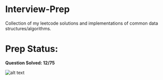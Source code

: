 # Interview-Prep
Collection of my leetcode solutions and implementations of common data structures/algorithms.

# Prep Status: 

**Question Solved: 12/75**

![alt text](http://progressed.io/bar/16 "Completion Percentage") 
